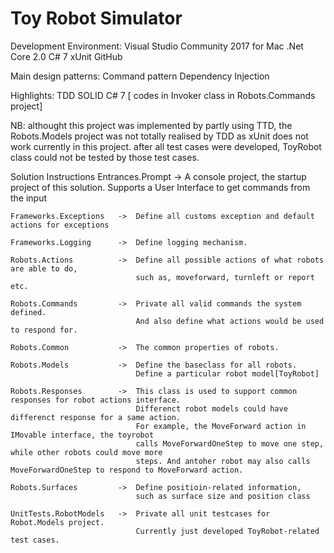 # Toy Robot Simulator

Development Environment:
    Visual Studio Community 2017 for Mac
    .Net Core 2.0
    C# 7
    xUnit
    GitHub

Main design patterns:
    Command pattern
    Dependency Injection

Highlights:
    TDD
    SOLID
    C# 7 [ codes in Invoker class in Robots.Commands project]

NB: althought this project was implemented by partly using TTD, the Robots.Models project was not totally realised 
    by TDD as xUnit does not work currently in this project.
    after all test cases were developed, ToyRobot class could not be tested by those test cases.

Solution Instructions
    Entrances.Prompt        -> A console project, the startup project of this solution.
                                Supports a User Interface to get commands from the input

    Frameworks.Exceptions   ->  Define all customs exception and default actions for exceptions

    Frameworks.Logging      ->  Define logging mechanism.

    Robots.Actions          ->  Define all possible actions of what robots are able to do,
                                such as, moveforward, turnleft or report etc.

    Robots.Commands         ->  Private all valid commands the system defined.
                                And also define what actions would be used to respond for.

    Robots.Common           ->  The common properties of robots.

    Robots.Models           ->  Define the baseclass for all robots.
                                Define a particular robot model[ToyRobot]

    Robots.Responses        ->  This class is used to support common responses for robot actions interface.
                                Differenct robot models could have differenct response for a same action.
                                For example, the MoveForward action in IMovable interface, the toyrobot
                                calls MoveForwardOneStep to move one step, while other robots could move more
                                steps. And antoher robot may also calls MoveForwardOneStep to respond to MoveForward action.

    Robots.Surfaces         ->  Define positioin-related information,
                                such as surface size and position class

    UnitTests.RobotModels   ->  Private all unit testcases for Robot.Models project.
                                Currently just developed ToyRobot-related test cases.